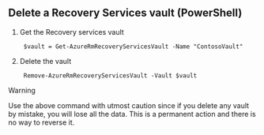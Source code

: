 ## <a name="delete-a-recovery-services-vault-powershell"></a>Delete a Recovery Services vault (PowerShell)

1. Get the Recovery services vault

        $vault = Get-AzureRmRecoveryServicesVault -Name "ContosoVault"

2. Delete the vault

        Remove-AzureRmRecoveryServicesVault -Vault $vault

>[!WARNING]
>
> Use the above command with utmost caution since if you delete any vault by mistake, you will lose all the data. This is a permanent action and there is no way to reverse it.  


